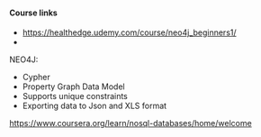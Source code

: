 #### Course links
* https://healthedge.udemy.com/course/neo4j_beginners1/
* 

NEO4J:
* Cypher
* Property Graph Data Model
* Supports unique constraints
* Exporting data to Json and XLS format





























https://www.coursera.org/learn/nosql-databases/home/welcome





